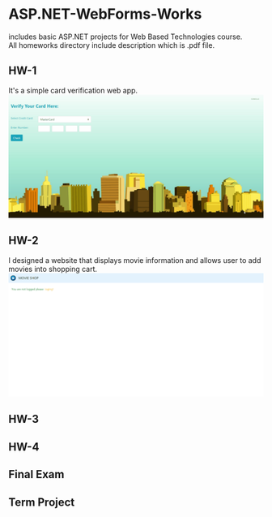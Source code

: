 # ASP.NET-WebForms-Works
includes basic ASP.NET projects for Web Based Technologies course. <br>
All homeworks directory include description which is .pdf file.<br>

## HW-1 
It's a simple card verification web app. <br>
![Alt Text](https://github.com/nursultanbolel/ASP.NET-WebForms-Works/blob/master/gifs/hw1Gift.gif)

## HW-2
I designed a website that displays movie information and allows user to add movies into shopping cart.<br>
![Alt Text](https://github.com/nursultanbolel/ASP.NET-WebForms-Works/blob/master/gifs/hw2Gift.gif)

## HW-3

## HW-4

## Final Exam

## Term Project
